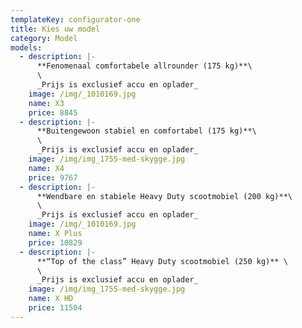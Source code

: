 ```yaml
---
templateKey: configurator-one
title: Kies uw model
category: Model
models:
  - description: |-
      **Fenomenaal comfortabele allrounder (175 kg)**\
      \
      _Prijs is exclusief accu en oplader_
    image: /img/_1010169.jpg
    name: X3
    price: 8845
  - description: |-
      **Buitengewoon stabiel en comfortabel (175 kg)**\
      \
      _Prijs is exclusief accu en oplader_
    image: /img/img_1755-med-skygge.jpg
    name: X4
    price: 9767
  - description: |-
      **Wendbare en stabiele Heavy Duty scootmobiel (200 kg)**\
      \
      _Prijs is exclusief accu en oplader_
    image: /img/_1010169.jpg
    name: X Plus
    price: 10829
  - description: |-
      **“Top of the class” Heavy Duty scootmobiel (250 kg)** \
      \
      _Prijs is exclusief accu en oplader_
    image: /img/img_1755-med-skygge.jpg
    name: X HD
    price: 11504
---
```


